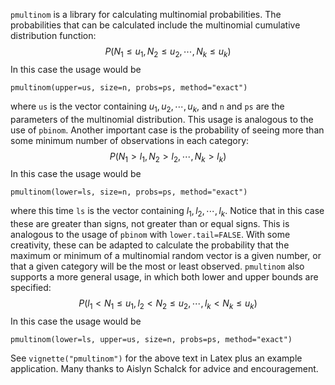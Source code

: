 `pmultinom` is a library for calculating multinomial probabilities. The probabilities that can be calculated include the multinomial cumulative distribution function:
$$P(N_1 \le u_1, N_2 \le u_2, \cdots, N_k \le u_k)$$
In this case the usage would be
```
pmultinom(upper=us, size=n, probs=ps, method="exact")
```
where `us` is the vector containing $u_1, u_2, \cdots, u_k$, and `n` and `ps` are the parameters of the multinomial distribution. This usage is analogous to the use of `pbinom`. Another important case is the probability of seeing more than some minimum number of observations in each category:
$$P(N_1 > l_1, N_2 > l_2, \cdots, N_k > l_k)$$
In this case the usage would be
```
pmultinom(lower=ls, size=n, probs=ps, method="exact")
```
where this time `ls` is the vector containing $l_1, l_2, \cdots, l_k$. Notice that in this case these are greater than signs, not greater than or equal signs. This is analogous to the usage of `pbinom` with `lower.tail=FALSE`. With some creativity, these can be adapted to calculate the probability that the maximum or minimum of a multinomial random vector is a given number, or that a given category will be the most or least observed. `pmultinom` also supports a more general usage, in which both lower and upper bounds are specified:
$$P(l_1 < N_1 \le u_1, l_2 < N_2 \le u_2, \cdots, l_k < N_k \le u_k)$$
In this case the usage would be
```
pmultinom(lower=ls, upper=us, size=n, probs=ps, method="exact")
```

See `vignette("pmultinom")` for the above text in Latex plus an example application. Many thanks to Aislyn Schalck for advice and encouragement.
